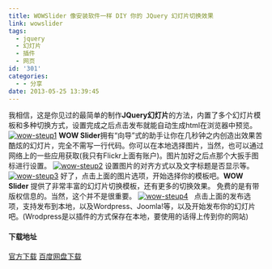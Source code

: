 ```yaml
---
title: WOWSlider 像安装软件一样 DIY 你的 JQuery 幻灯片切换效果
link: wowslider
tags:
  - jquery
  - 幻灯片
  - 插件
  - 网页
id: '301'
categories:
  - - 分享
date: 2013-05-25 13:39:45
---
```


我相信，这是你见过的最简单的制作**JQuery幻灯片**的方法，内置了多个幻灯片模板和多种切换方式，设置完成之后点击发布就能自动生成html在浏览器中预览。 [![wow-steup1](http://vsnote.test/wp-content/uploads/2013/05/wow-steup1.jpg)](http://vsnote.test/wp-content/uploads/2013/05/wow-steup1.jpg) **WOW Slider**拥有“向导”式的助手让你在几秒钟之内创造出效果苦酷炫的幻灯片，完全不需写一行代码。你可以在本地选择图片，当然，也可以通过网络上的一些应用获取(我只有Flickr上面有账户)。图片加好之后点那个大扳手图标进行设置。 [![wow-steup2](http://vsnote.test/wp-content/uploads/2013/05/wow-steup2.jpg)](http://vsnote.test/wp-content/uploads/2013/05/wow-steup2.jpg) 设置图片的对齐方式以及文字标题是否显示等。 [![wow-steup3](http://vsnote.test/wp-content/uploads/2013/05/wow-steup3.jpg)](http://vsnote.test/wp-content/uploads/2013/05/wow-steup3.jpg) 好了，点击上面的图片选项，开始选择你的模板吧。**WOW Slider** 提供了非常丰富的幻灯片切换模板，还有更多的切换效果。 免费的是有带版权信息的。当然，这个并不是很重要。 [![wow-steup4](http://vsnote.test/wp-content/uploads/2013/05/wow-steup4.jpg)](http://vsnote.test/wp-content/uploads/2013/05/wow-steup4.jpg)   点击上面的发布选项，支持发布到本地，以及Wordpress、Joomla!等，以及开始发布你的幻灯片吧。(Wrodpress是以插件的方式保存在本地，要使用的话得上传到你的网站)

#### 下载地址

[官方下载](http://wowslider.com/download/wowslider-win-setup.zip?utm_source=free_downl_win&utm_medium=email&utm_campaign=wow_downl_link) [百度网盘下载](http://pan.baidu.com/share/link?shareid=494723&uk=1796312283)